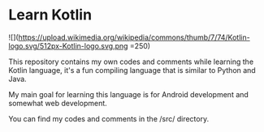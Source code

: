 # Learn Kotlin

![](https://upload.wikimedia.org/wikipedia/commons/thumb/7/74/Kotlin-logo.svg/512px-Kotlin-logo.svg.png =250)


This repository contains my own codes and comments while learning the Kotlin language, it's a fun compiling language that is similar to Python and Java.

My main goal for learning this language is for Android development and somewhat web development.

You can find my codes and comments in the /src/ directory.
